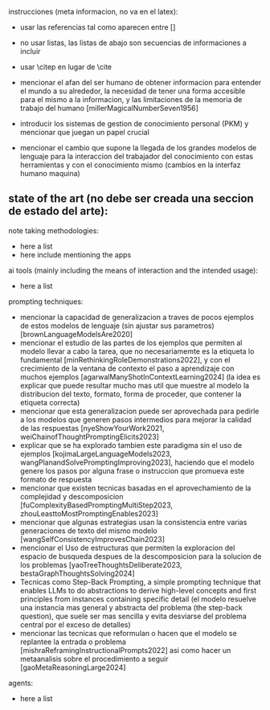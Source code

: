 instrucciones (meta informacion, no va en el latex):
- usar las referencias tal como aparecen entre []
- no usar listas, las listas de abajo son secuencias de informaciones a incluir
- usar \citep en lugar de \cite

- mencionar el afan del ser humano de obtener informacion para entender el mundo a su alrededor, la necesidad de tener una forma accesible para el mismo a la informacion, y las limitaciones de la memoria de trabajo del humano [millerMagicalNumberSeven1956]
- introducir los sistemas de gestion de conocimiento personal (PKM) y mencionar que juegan un papel crucial
- mencionar el cambio que supone la llegada de los grandes modelos de lenguaje para la interaccion del trabajador del conocimiento con estas herramientas y con el conocimiento mismo (cambios en la interfaz humano maquina)

## state of the art (no debe ser creada una seccion de estado del arte):
note taking methodologies:
- here a list
- here include mentioning the apps

ai tools (mainly including the means of interaction and the intended usage):
- here a list

prompting techniques:
- mencionar la capacidad de generalizacion a traves de pocos ejemplos de estos modelos de lenguaje (sin ajustar sus parametros) [brownLanguageModelsAre2020] 
- mencionar el estudio de las partes de los ejemplos que permiten al modelo llevar a cabo la tarea, que no necesariamemte es la etiqueta lo fundamental [minRethinkingRoleDemonstrations2022], y con el crecimiento de la ventana de contexto el paso a aprendizaje con muchos ejemplos [agarwalManyShotInContextLearning2024] (la idea es explicar que puede resultar mucho mas util que muestre al modelo la distribucion del texto, formato, forma de proceder, que contener la etiqueta correcta)
- mencionar que esta generalizacion puede ser aprovechada para pedirle a los modelos que generen pasos intermedios para mejorar la calidad de las respuestas [nyeShowYourWork2021, weiChainofThoughtPromptingElicits2023]
- explicar que se ha explorado tambien este paradigma sin el uso de ejemplos [kojimaLargeLanguageModels2023, wangPlanandSolvePromptingImproving2023], haciendo que el modelo genere los pasos por alguna frase o instruccion que promueva este formato de respuesta
- mencionar que existen tecnicas basadas en el aprovechamiento de la complejidad y descomposicion [fuComplexityBasedPromptingMultiStep2023, zhouLeasttoMostPromptingEnables2023]
- mencionar que algunas estrategias usan la consistencia entre varias generaciones de texto del mismo modelo [wangSelfConsistencyImprovesChain2023]
- mencionar el Uso de estructuras que permiten la exploracion del espacio de busqueda despues de la descomposicion para la solucion de los problemas [yaoTreeThoughtsDeliberate2023, bestaGraphThoughtsSolving2024]
- Tecnicas como Step-Back Prompting, a simple prompting technique that enables LLMs to do abstractions to derive high-level concepts and first principles from instances containing specific detail (el modelo resuelve una instancia mas general y abstracta del problema (the step-back question), que suele ser mas sencilla y evita desviarse del problema central por el exceso de detalles)
- mencionar las tecnicas que reformulan o hacen que el modelo se replantee la entrada o problema [mishraReframingInstructionalPrompts2022] asi como hacer un metaanalisis sobre el procedimiento a seguir [gaoMetaReasoningLarge2024]

agents:
- here a list